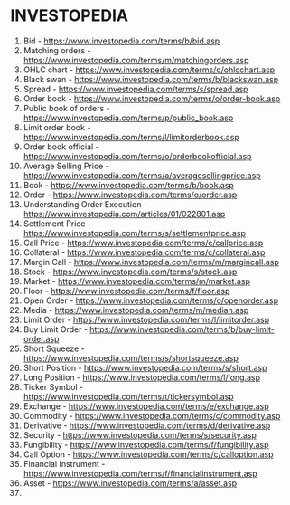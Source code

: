 # INVESTOPEDIA

 1. Bid - https://www.investopedia.com/terms/b/bid.asp
 2. Matching orders - https://www.investopedia.com/terms/m/matchingorders.asp
 3. OHLC chart - https://www.investopedia.com/terms/o/ohlcchart.asp
 4. Black swan - https://www.investopedia.com/terms/b/blackswan.asp
 5. Spread - https://www.investopedia.com/terms/s/spread.asp
 6. Order book - https://www.investopedia.com/terms/o/order-book.asp
 7. Public book of orders - https://www.investopedia.com/terms/p/public_book.asp
 8. Limit order book - https://www.investopedia.com/terms/l/limitorderbook.asp
 9. Order book official - https://www.investopedia.com/terms/o/orderbookofficial.asp
10. Average Selling Price - https://www.investopedia.com/terms/a/averagesellingprice.asp
11. Book - https://www.investopedia.com/terms/b/book.asp
12. Order - https://www.investopedia.com/terms/o/order.asp
13. Understanding Order Execution - https://www.investopedia.com/articles/01/022801.asp
14. Settlement Price - https://www.investopedia.com/terms/s/settlementprice.asp
15. Call Price - https://www.investopedia.com/terms/c/callprice.asp
16. Collateral - https://www.investopedia.com/terms/c/collateral.asp
17. Margin Call - https://www.investopedia.com/terms/m/margincall.asp
18. Stock - https://www.investopedia.com/terms/s/stock.asp
19. Market - https://www.investopedia.com/terms/m/market.asp
20. Floor - https://www.investopedia.com/terms/f/floor.asp
21. Open Order - https://www.investopedia.com/terms/o/openorder.asp
22. Media - https://www.investopedia.com/terms/m/median.asp
23. Limit Order - https://www.investopedia.com/terms/l/limitorder.asp
24. Buy Limit Order - https://www.investopedia.com/terms/b/buy-limit-order.asp
25. Short Squeeze - https://www.investopedia.com/terms/s/shortsqueeze.asp
26. Short Position - https://www.investopedia.com/terms/s/short.asp
27. Long Position - https://www.investopedia.com/terms/l/long.asp
28. Ticker Symbol - https://www.investopedia.com/terms/t/tickersymbol.asp
29. Exchange - https://www.investopedia.com/terms/e/exchange.asp
30. Commodity - https://www.investopedia.com/terms/c/commodity.asp
31. Derivative - https://www.investopedia.com/terms/d/derivative.asp
32. Security - https://www.investopedia.com/terms/s/security.asp
33. Fungibility - https://www.investopedia.com/terms/f/fungibility.asp
34. Call Option - https://www.investopedia.com/terms/c/calloption.asp
35. Financial Instrument - https://www.investopedia.com/terms/f/financialinstrument.asp
36. Asset - https://www.investopedia.com/terms/a/asset.asp
37. 
